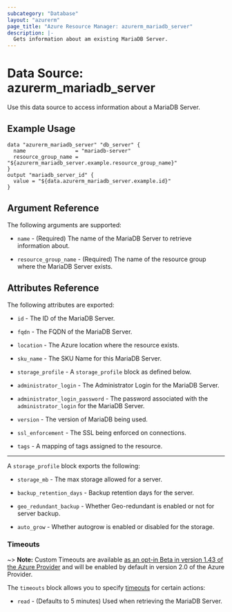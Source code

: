 ```yaml
---
subcategory: "Database"
layout: "azurerm"
page_title: "Azure Resource Manager: azurerm_mariadb_server"
description: |-
  Gets information about am existing MariaDB Server.
---
```


# Data Source: azurerm_mariadb_server

Use this data source to access information about a MariaDB Server.

## Example Usage

```hcl
data "azurerm_mariadb_server" "db_server" {
  name                = "mariadb-server"
  resource_group_name = "${azurerm_mariadb_server.example.resource_group_name}"
}
output "mariadb_server_id" {
  value = "${data.azurerm_mariadb_server.example.id}"
}
```

## Argument Reference

The following arguments are supported:

* `name` - (Required) The name of the MariaDB Server to retrieve information about.

* `resource_group_name` - (Required) The name of the resource group where the MariaDB Server exists.

## Attributes Reference

The following attributes are exported:

* `id` - The ID of the MariaDB Server.

* `fqdn` - The FQDN of the MariaDB Server.

* `location` - The Azure location where the resource exists.

* `sku_name` - The SKU Name for this MariaDB Server. 

* `storage_profile` - A `storage_profile` block as defined below.

* `administrator_login` - The Administrator Login for the MariaDB Server.

* `administrator_login_password` - The password associated with the `administrator_login` for the MariaDB Server.

* `version` - The version of MariaDB being used.

* `ssl_enforcement` - The SSL being enforced on connections.

* `tags` - A mapping of tags assigned to the resource.
---

A `storage_profile` block exports the following:

* `storage_mb` - The max storage allowed for a server.

* `backup_retention_days` - Backup retention days for the server.

* `geo_redundant_backup` - Whether Geo-redundant is enabled or not for server backup.

* `auto_grow` - Whether autogrow is enabled or disabled for the storage.

### Timeouts

~> **Note:** Custom Timeouts are available [as an opt-in Beta in version 1.43 of the Azure Provider](/docs/providers/azurerm/guides/2.0-beta.html) and will be enabled by default in version 2.0 of the Azure Provider.

The `timeouts` block allows you to specify [timeouts](https://www.terraform.io/docs/configuration/resources.html#timeouts) for certain actions:

* `read` - (Defaults to 5 minutes) Used when retrieving the MariaDB Server.
